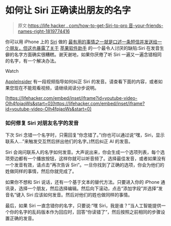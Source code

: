 # 如何让 Siri 正确读出朋友的名字

> 原文:[https://life hacker . com/how-to-get-Siri-to-pro 音-your-friends-names-right-1819774416](https://lifehacker.com/how-to-get-siri-to-pronounce-your-friends-names-right-1819774416)

你可以用 iPhone 上的 [Siri](https://lifehacker.com/tell-siri-this-for-a-witty-response-1797172897) 做的 [最有用的事情之一就是口述一条短信并发送给一个朋友，但这也暴露了关于](https://lifehacker.com/hey-siri-is-a-massive-growing-list-of-everything-you-c-1784706119) [苹果软件助手](https://www.google.com/search?q=siri+lifehacker&oq=siri+lifehacker&aqs=chrome..69i57j69i60l2j0l2.3366j0j4&sourceid=chrome&ie=UTF-8) 的一个最令人讨厌的缺陷:Siri 在发音生僻的名字方面确实很糟糕。谢天谢地，如果你厌倦了听 Siri 一遍又一遍念错相同的名字，有一个解决办法。

Watch

[AppleInsider](http://appleinsider.com/articles/17/10/22/how-to-teach-siri-to-correctly-pronounce-names-on-your-iphone) 有一段视频指导如何纠正 Siri 的发音。请查看下面的内容，或者如果您现在不能观看视频，请继续阅读分步说明。

 [https://lifehacker.com/embed/inset/iframe?id=youtube-video-Olh4fpjaoWs&start=0](https://lifehacker.com/embed/inset/iframe?id=youtube-video-Olh4fpjaoWs&start=0) 

### 如何修复 Siri 对朋友名字的发音

下次 Siri 念错一个名字时，只需回复“你念错了。”(你也可以通过说“嘿，Siri，显示联系人...”来触发交互然后拼出他们的名字。)然后纠正 AI 的发音。

Siri 会询问联系人的名字如何发音。大声说出来，你会生成一个选项列表，每个选项旁边都有一个播放按钮，这样你就可以听音频了。选择最佳发音，或者如果没有一个发音有效，请点击“再次告诉 Siri”。一旦你找到了正确的选项，你会为他们的姓做同样的事情，然后你就完成了。

如果你不想和 Siri 说话，还有一个基于文本的替代方法。只要进入你的 iPhone 通讯录，选择一个朋友，然后选择编辑。然后向下滚动，点击“添加字段”并选择“发音名”键入 Siri 应该如何发音。然后对他们的姓也做同样的事情。

最后，如果 Siri 一直念错你的名字，只要说:“嘿 Siri，我是谁？”当人工智能提供一个你的名字的乱码版本作为回应时，回答“你读错了”，然后按照之前相同的步骤设置正确的发音。